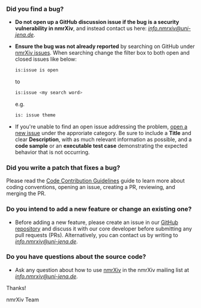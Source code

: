 ### Did you find a bug?

* **Do not open up a GitHub discussion issue if the bug is a security vulnerability in nmrXiv**, and instead contact us here: <i>info.nmrxiv@uni-jena.de</i>.

* **Ensure the bug was not already reported** by searching on GitHub under [nmrXiv issues](https://github.com/NFDI4Chem/nmrxiv/issues).
    When searching change the filter box to both open and closed issues like below:
    ```bash
    is:issue is open
    ```
    to
    ```bash
    is:issue <my search word>
    ```
    e.g.
    ```bash
    is: issue theme
    ```

* If you're unable to find an open issue addressing the problem, [open a new issue](https://github.com/NFDI4Chem/nmrxiv/issues/new/choose) under the approriate category. Be sure to include a <b>Title</b> and clear <b>Description</b>, with as much relevant information as possible, and a **code sample** or an **executable test case** demonstrating the expected behavior that is not occurring.
  
### **Did you write a patch that fixes a bug?**
Please read the [Code Contribution Guidelines](/developer-guides/code-contribution-guidelines.html) guide to learn more about coding conventions, opening an issue, creating a PR, reviewing, and merging the PR.

### **Do you intend to add a new feature or change an existing one?**

* Before adding a new feature, please create an issue in our [GitHub repository](https://github.com/NFDI4Chem/nmrxiv/issues) and discuss it with our core developer before submitting any pull requests (PRs). Alternatively, you can contact us by writing to <i>info.nmrxiv@uni-jena.de</i>.


### **Do you have questions about the source code?**

* Ask any question about how to use [nmrXiv](https://nmrxiv.org) in the nmrXiv mailing list at <i>info.nmrxiv@uni-jena.de</i>.

Thanks!

nmrXiv Team
